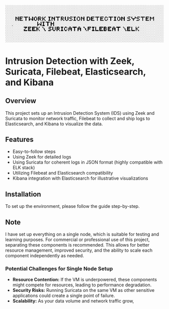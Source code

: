 
![header](screenshots/title.png)

# Intrusion Detection with Zeek, Suricata, Filebeat, Elasticsearch, and Kibana

## Overview

This project sets up an Intrusion Detection System (IDS) using Zeek and Suricata to monitor network traffic, Filebeat to collect and ship logs to Elasticsearch, and Kibana to visualize the data.

## Features

- Easy-to-follow steps
- Using Zeek for detailed logs
- Using Suricata for coherent logs in JSON format (highly compatible with ELK stack)
- Utilizing Filebeat and Elasticsearch compatibility
- Kibana integration with Elasticsearch for illustrative visualizations

## Installation

To set up the environment, please follow the guide step-by-step.

## Note

I have set up everything on a single node, which is suitable for testing and learning purposes. For commercial or professional use of this project, separating these components is recommended. This allows for better resource management, improved security, and the ability to scale each component independently as needed.

### Potential Challenges for Single Node Setup

- **Resource Contention:** If the VM is underpowered, these components might compete for resources, leading to performance degradation.
- **Security Risks:** Running Suricata on the same VM as other sensitive applications could create a single point of failure.
- **Scalability:** As your data volume and network traffic grow,
